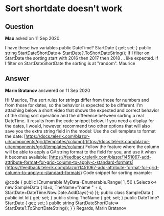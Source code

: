 # Sort shortdate doesn't work

## Question

**Mau** asked on 11 Sep 2020

I have these two variables public DateTime? StartDate { get; set; } public string StartDateShortDate=> StartDate?.ToShortDateString(); If I filter on StartDate the sorting start with 2016 then 2017 then 2018 ... like expected. If I filter on StartDateShortDate the sorting is at "random". Maurice

## Answer

**Marin Bratanov** answered on 11 Sep 2020

Hi Maurice, The sort rules for strings differ from those for numbers and from those for dates, so the behavior is expected to be different. I'm attaching below a short video that shows the expected and correct behavior of the string sort operation and the difference between sorting a real DateTime. It results from the code snippet below. If you need a display for the dates, I would, however, recommend two other options that will also save you the extra string field in the model: Use the cell template to format the date: [https://docs.telerik.com/blazor-ui/components/grid/templates/column](https://docs.telerik.com/blazor-ui/components/grid/templates/column) Follow the feature where the column will be able to apply a C# string format to the field for you, and use it when it becomes available: [https://feedback.telerik.com/blazor/1451067-add-attribute-format-for-grid-column-to-apply-c-standard-formats](https://feedback.telerik.com/blazor/1451067-add-attribute-format-for-grid-column-to-apply-c-standard-formats) Code snippet for sorting example: <TelerikGrid Data="@MyData" Sortable="true" AutoGenerateColumns="true" Pageable="true">
</TelerikGrid>

@code { public IEnumerable<SampleData> MyData=Enumerable.Range( 1, 50 ).Select(x=> new SampleData
{
Id=x,
TheName="name " + x,
StartDate=DateTime.Now.Date.AddDays(-x)
}); public class SampleData { public int Id { get; set; } public string TheName { get; set; } public DateTime? StartDate { get; set; } public string StartDateShortDate=> StartDate?.ToShortDateString();
}
} Regards, Marin Bratanov

